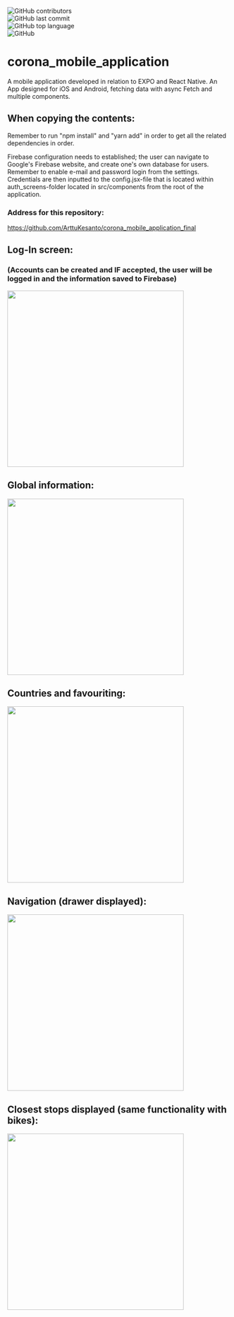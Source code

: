 ![GitHub contributors](https://img.shields.io/github/contributors/ArttuKesanto/corona_mobile_application_final?logo=GitHub&style=flat-square)
<br>
![GitHub last commit](https://img.shields.io/github/last-commit/ArttuKesanto/corona_mobile_application_final?logo=github&style=social)
<br>
![GitHub top language](https://img.shields.io/github/languages/top/ArttuKesanto/corona_mobile_application_final?logo=JavaScript&style=for-the-badge)
<br>
![GitHub](https://img.shields.io/github/license/ArttuKesanto/corona_mobile_application_final?logo=github&style=for-the-badge)
<br>


# corona_mobile_application
A mobile application developed in relation to EXPO and React Native. An App designed for iOS and Android, fetching data with async Fetch and multiple components.

## When copying the contents:

Remember to run "npm install" and "yarn add" in order to get all the related dependencies in order.

Firebase configuration needs to established; the user can navigate to Google's Firebase website, and create one's own database for users. Remember to enable e-mail and password login from the settings. Credentials are then inputted to the config.jsx-file that is located within auth_screens-folder located in src/components from the root of the application.

### Address for this repository:

https://github.com/ArttuKesanto/corona_mobile_application_final

## Log-In screen:
### (Accounts can be created and IF accepted, the user will be logged in and the information saved to Firebase)

<img src="https://github.com/ArttuKesanto/corona_mobile_application_final/blob/master/app_pics/IMG_6942.png" width="400px" height="auto">

## Global information:
<img src="https://github.com/ArttuKesanto/corona_mobile_application_final/blob/master/app_pics/IMG_6943.png" width="400px" height="auto">

## Countries and favouriting:
<img src="https://github.com/ArttuKesanto/corona_mobile_application_final/blob/master/app_pics/IMG_6944.png" width="400px" height="auto">

## Navigation (drawer displayed):
<img src="https://github.com/ArttuKesanto/corona_mobile_application_final/blob/master/app_pics/IMG_6945.png" width="400px" height="auto">

## Closest stops displayed (same functionality with bikes):
<img src="https://github.com/ArttuKesanto/corona_mobile_application_final/blob/master/app_pics/IMG_6947.png" width="400px" height="auto">
